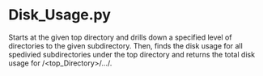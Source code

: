 # Disk_Usage.py

Starts at the given top directory and drills down a specified level of directories to the given subdirectory.
Then, finds the disk usage for all spedivied subdirectories under the top directory and returns the total disk usage for
/<top_Directory>/.../<subdirectory>.
